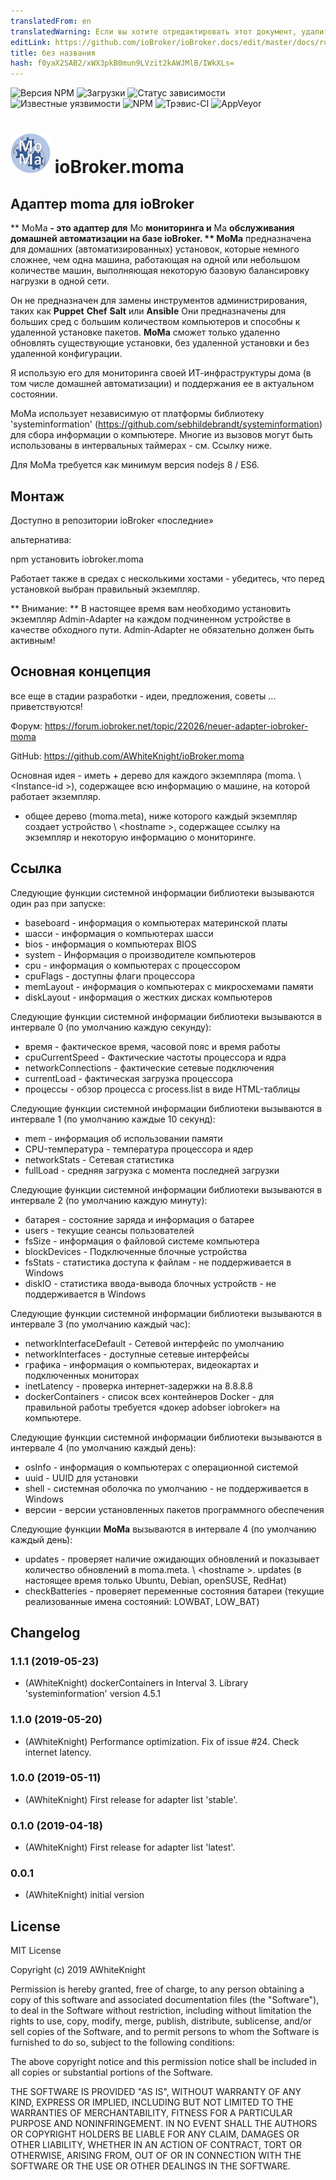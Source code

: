 ```yaml
---
translatedFrom: en
translatedWarning: Если вы хотите отредактировать этот документ, удалите поле «translationFrom», в противном случае этот документ будет снова автоматически переведен
editLink: https://github.com/ioBroker/ioBroker.docs/edit/master/docs/ru/adapterref/iobroker.moma/README.md
title: без названия
hash: f0yaX2SAB2/xWX3pkB0mun9LVzit2kAWJMlB/IWkXLs=
---
```

![Версия NPM](http://img.shields.io/npm/v/iobroker.moma.svg)
![Загрузки](https://img.shields.io/npm/dm/iobroker.moma.svg)
![Статус зависимости](https://img.shields.io/david/AWhiteKnight/iobroker.moma.svg)
![Известные уязвимости](https://snyk.io/test/github/AWhiteKnight/ioBroker.moma/badge.svg)
![NPM](https://nodei.co/npm/iobroker.moma.png?downloads=true)
![Трэвис-CI](http://img.shields.io/travis/AWhiteKnight/ioBroker.moma/master.svg)
![AppVeyor](https://ci.appveyor.com/api/projects/status/github/AWhiteKnight/ioBroker.moma?branch=master&svg=true)

<h1><img src="admin/moma.png" width="64"/> ioBroker.moma </h1>

## Адаптер moma для ioBroker
** MoMa **- это адаптер для** Mo **мониторинга и** Ma **обслуживания домашней автоматизации на базе ioBroker.
** MoMa** предназначена для домашних (автоматизированных) установок, которые немного сложнее, чем одна машина, работающая на одной или небольшом количестве машин, выполняющая некоторую базовую балансировку нагрузки в одной сети.

Он не предназначен для замены инструментов администрирования, таких как **Puppet** **Chef** **Salt** или **Ansible** Они предназначены для больших сред с большим количеством компьютеров и способны к удаленной установке пакетов. **MoMa** сможет только удаленно обновлять существующие установки, без удаленной установки и без удаленной конфигурации.

Я использую его для мониторинга своей ИТ-инфраструктуры дома (в том числе домашней автоматизации) и поддержания ее в актуальном состоянии.

MoMa использует независимую от платформы библиотеку 'systeminformation' (https://github.com/sebhildebrandt/systeminformation) для сбора информации о компьютере. Многие из вызовов могут быть использованы в интервальных таймерах - см. Ссылку ниже.

Для MoMa требуется как минимум версия nodejs 8 / ES6.

## Монтаж
Доступно в репозитории ioBroker «последние»

альтернатива:

npm установить iobroker.moma

Работает также в средах с несколькими хостами - убедитесь, что перед установкой выбран правильный экземпляр.

** Внимание: ** В настоящее время вам необходимо установить экземпляр Admin-Adapter на каждом подчиненном устройстве в качестве обходного пути.
Admin-Adapter не обязательно должен быть активным!

## Основная концепция
все еще в стадии разработки - идеи, предложения, советы ... приветствуются!

Форум: https://forum.iobroker.net/topic/22026/neuer-adapter-iobroker-moma

GitHub: https://github.com/AWhiteKnight/ioBroker.moma

Основная идея - иметь + дерево для каждого экземпляра (moma. \ <Instance-id \>), содержащее всю информацию о машине, на которой работает экземпляр.
+ общее дерево (moma.meta), ниже которого каждый экземпляр создает устройство \ <hostname \>, содержащее ссылку на экземпляр и некоторую информацию о мониторинге.

## Ссылка
Следующие функции системной информации библиотеки вызываются один раз при запуске:

* baseboard - информация о компьютерах материнской платы
* шасси - информация о компьютерах шасси
* bios - информация о компьютерах BIOS
* system - Информация о производителе компьютеров
* cpu - информация о компьютерах с процессором
* cpuFlags - доступны флаги процессора
* memLayout - информация о компьютерах с микросхемами памяти
* diskLayout - информация о жестких дисках компьютеров

Следующие функции системной информации библиотеки вызываются в интервале 0 (по умолчанию каждую секунду):

* время - фактическое время, часовой пояс и время работы
* cpuCurrentSpeed - Фактические частоты процессора и ядра
* networkConnections - фактические сетевые подключения
* currentLoad - фактическая загрузка процессора
* процессы - обзор процесса с process.list в виде HTML-таблицы

Следующие функции системной информации библиотеки вызываются в интервале 1 (по умолчанию каждые 10 секунд):

* mem - информация об использовании памяти
* CPU-температура - температура процессора и ядер
* networkStats - Сетевая статистика
* fullLoad - средняя загрузка с момента последней загрузки

Следующие функции системной информации библиотеки вызываются в интервале 2 (по умолчанию каждую минуту):

* батарея - состояние заряда и информация о батарее
* users - текущие сеансы пользователей
* fsSize - информация о файловой системе компьютера
* blockDevices - Подключенные блочные устройства
* fsStats - статистика доступа к файлам - не поддерживается в Windows
* diskIO - статистика ввода-вывода блочных устройств - не поддерживается в Windows

Следующие функции системной информации библиотеки вызываются в интервале 3 (по умолчанию каждый час):

* networkInterfaceDefault - Сетевой интерфейс по умолчанию
* networkInterfaces - доступные сетевые интерфейсы
* графика - информация о компьютерах, видеокартах и подключенных мониторах
* inetLatency - проверка интернет-задержки на 8.8.8.8
* dockerContainers - список всех контейнеров Docker - для правильной работы требуется «докер adobser iobroker» на компьютере.

Следующие функции системной информации библиотеки вызываются в интервале 4 (по умолчанию каждый день):

* osInfo - информация о компьютерах с операционной системой
* uuid - UUID для установки
* shell - системная оболочка по умолчанию - не поддерживается в Windows
* версии - версии установленных пакетов программного обеспечения

Следующие функции **MoMa** вызываются в интервале 4 (по умолчанию каждый день):

* updates - проверяет наличие ожидающих обновлений и показывает количество обновлений в moma.meta. \ <hostname \>. updates (в настоящее время только Ubuntu, Debian, openSUSE, RedHat)
* checkBatteries - проверяет переменные состояния батареи (текущие реализованные имена состояний: LOWBAT, LOW_BAT)

## Changelog

### 1.1.1 (2019-05-23)
* (AWhiteKnight) dockerContainers in Interval 3. Library 'systeminformation' version 4.5.1

### 1.1.0 (2019-05-20)
* (AWhiteKnight) Performance optimization. Fix of issue #24. Check internet latency.

### 1.0.0 (2019-05-11)
* (AWhiteKnight) First release for adapter list 'stable'.

### 0.1.0 (2019-04-18)
* (AWhiteKnight) First release for adapter list 'latest'.

### 0.0.1
* (AWhiteKnight) initial version

## License
MIT License

Copyright (c) 2019 AWhiteKnight

Permission is hereby granted, free of charge, to any person obtaining a copy
of this software and associated documentation files (the "Software"), to deal
in the Software without restriction, including without limitation the rights
to use, copy, modify, merge, publish, distribute, sublicense, and/or sell
copies of the Software, and to permit persons to whom the Software is
furnished to do so, subject to the following conditions:

The above copyright notice and this permission notice shall be included in all
copies or substantial portions of the Software.

THE SOFTWARE IS PROVIDED "AS IS", WITHOUT WARRANTY OF ANY KIND, EXPRESS OR
IMPLIED, INCLUDING BUT NOT LIMITED TO THE WARRANTIES OF MERCHANTABILITY,
FITNESS FOR A PARTICULAR PURPOSE AND NONINFRINGEMENT. IN NO EVENT SHALL THE
AUTHORS OR COPYRIGHT HOLDERS BE LIABLE FOR ANY CLAIM, DAMAGES OR OTHER
LIABILITY, WHETHER IN AN ACTION OF CONTRACT, TORT OR OTHERWISE, ARISING FROM,
OUT OF OR IN CONNECTION WITH THE SOFTWARE OR THE USE OR OTHER DEALINGS IN THE
SOFTWARE.